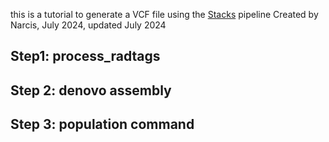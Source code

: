 this is a tutorial to generate a VCF file using the [Stacks](https://catchenlab.life.illinois.edu/stacks/manual/) pipeline
Created by Narcis, July 2024, updated July 2024 

## Step1: process_radtags

## Step 2: denovo assembly

## Step 3: population command
